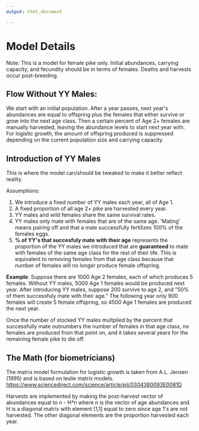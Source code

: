 ```yaml
---
output: html_document

---
```


# Model Details


Note: This is a model for female pike only. Initial abundances, carrying capacity, and fecundity should be in terms of females. Deaths and harvests occur post-breeding.
 
## Flow Without YY Males: 
We start with an initial population. After a year passes, next year's abundances are equal to offspring plus the females that either survive or grow into the next age class. Then a certain percent of Age 2+ females are manually harvested, leaving the abundance levels to start next year with. For logistic growth, the amount of offspring produced is suppressed depending on the current population size and carrying capacity.

## Introduction of YY Males

This is where the model can/should be tweaked to make it better reflect reality. 

Assumptions:

 1. We introduce a fixed number of YY males each year, all of Age 1.
 2. A fixed proportion of all age 2+ pike are harvested every year.
 3. YY males and wild females share the same survival rates.
 4. YY males only mate with females that are of the same age. 'Mating' means pairing off and that a male successfully fertilizes 100% of the females eggs.
 5.  __% of YY's that succesfuly mate with their age__ represents the proportion of the YY males we introduced that are __guaranteed__ to mate with females of the same age class for the rest of their life. This is equivalent to removing females from that age class because that number of females will no longer produce female offspring.

__Example__: Suppose there are 1000 Age 2 females, each of which produces 5 females. Without YY males, 5000 Age 1 females would be produced next year. After introducing YY males, suppose 200 survive to age 2, and "50% of them successfuly mate with their age." The following year only 900 females will create 5 female offspring, so 4500 Age 1 females are produced the next year.

Once the number of stocked YY males multplied by the percent that successfully mate outnumbers the number of females in that age class, no females are produced from that point on, and it takes several years for the remaining female pike to die off.






## The Math (for biometricians)

The matrix model formulation for logistic growth is taken from A.L. Jensen (1995) and is based on leslie matrix models. https://www.sciencedirect.com/science/article/pii/0304380093E0081D

Harvests are implemented by making the post-harvest vector of abundances equal to n - H*n where n is the vector of age abundances and H is a diagonal matrix with element [1,1] equal to zero since age 1's are not harvested. The other diagonal elements are the proportion harvested each year.
